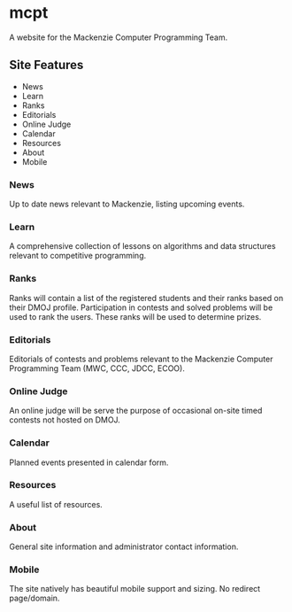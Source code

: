 # mcpt
A website for the Mackenzie Computer Programming Team.

## Site Features

- News
- Learn
- Ranks
- Editorials
- Online Judge
- Calendar
- Resources
- About
- Mobile

### News

Up to date news relevant to Mackenzie, listing upcoming events. 

### Learn

A comprehensive collection of lessons on algorithms and data structures relevant to competitive programming. 

### Ranks

Ranks will contain a list of the registered students and their ranks based on their DMOJ profile. Participation in contests and solved problems will be used to rank the users. These ranks will be used to determine prizes. 

### Editorials

Editorials of contests and problems relevant to the Mackenzie Computer Programming Team (MWC, CCC, JDCC, ECOO). 

### Online Judge

An online judge will be serve the purpose of occasional on-site timed contests not hosted on DMOJ. 

### Calendar

Planned events presented in calendar form. 

### Resources

A useful list of resources.

### About

General site information and administrator contact information.  

### Mobile

The site natively has beautiful mobile support and sizing. No redirect page/domain. 
